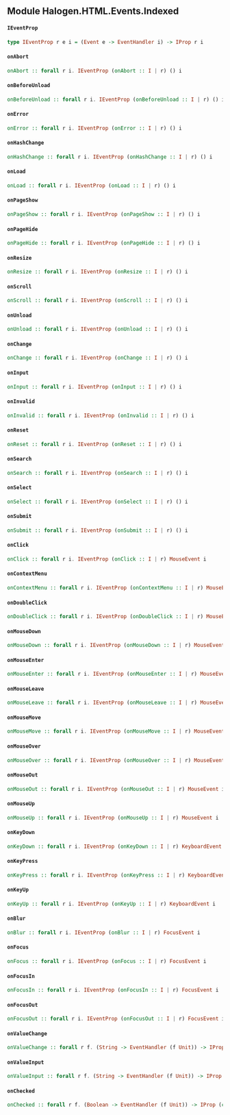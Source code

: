 ## Module Halogen.HTML.Events.Indexed

#### `IEventProp`

``` purescript
type IEventProp r e i = (Event e -> EventHandler i) -> IProp r i
```

#### `onAbort`

``` purescript
onAbort :: forall r i. IEventProp (onAbort :: I | r) () i
```

#### `onBeforeUnload`

``` purescript
onBeforeUnload :: forall r i. IEventProp (onBeforeUnload :: I | r) () i
```

#### `onError`

``` purescript
onError :: forall r i. IEventProp (onError :: I | r) () i
```

#### `onHashChange`

``` purescript
onHashChange :: forall r i. IEventProp (onHashChange :: I | r) () i
```

#### `onLoad`

``` purescript
onLoad :: forall r i. IEventProp (onLoad :: I | r) () i
```

#### `onPageShow`

``` purescript
onPageShow :: forall r i. IEventProp (onPageShow :: I | r) () i
```

#### `onPageHide`

``` purescript
onPageHide :: forall r i. IEventProp (onPageHide :: I | r) () i
```

#### `onResize`

``` purescript
onResize :: forall r i. IEventProp (onResize :: I | r) () i
```

#### `onScroll`

``` purescript
onScroll :: forall r i. IEventProp (onScroll :: I | r) () i
```

#### `onUnload`

``` purescript
onUnload :: forall r i. IEventProp (onUnload :: I | r) () i
```

#### `onChange`

``` purescript
onChange :: forall r i. IEventProp (onChange :: I | r) () i
```

#### `onInput`

``` purescript
onInput :: forall r i. IEventProp (onInput :: I | r) () i
```

#### `onInvalid`

``` purescript
onInvalid :: forall r i. IEventProp (onInvalid :: I | r) () i
```

#### `onReset`

``` purescript
onReset :: forall r i. IEventProp (onReset :: I | r) () i
```

#### `onSearch`

``` purescript
onSearch :: forall r i. IEventProp (onSearch :: I | r) () i
```

#### `onSelect`

``` purescript
onSelect :: forall r i. IEventProp (onSelect :: I | r) () i
```

#### `onSubmit`

``` purescript
onSubmit :: forall r i. IEventProp (onSubmit :: I | r) () i
```

#### `onClick`

``` purescript
onClick :: forall r i. IEventProp (onClick :: I | r) MouseEvent i
```

#### `onContextMenu`

``` purescript
onContextMenu :: forall r i. IEventProp (onContextMenu :: I | r) MouseEvent i
```

#### `onDoubleClick`

``` purescript
onDoubleClick :: forall r i. IEventProp (onDoubleClick :: I | r) MouseEvent i
```

#### `onMouseDown`

``` purescript
onMouseDown :: forall r i. IEventProp (onMouseDown :: I | r) MouseEvent i
```

#### `onMouseEnter`

``` purescript
onMouseEnter :: forall r i. IEventProp (onMouseEnter :: I | r) MouseEvent i
```

#### `onMouseLeave`

``` purescript
onMouseLeave :: forall r i. IEventProp (onMouseLeave :: I | r) MouseEvent i
```

#### `onMouseMove`

``` purescript
onMouseMove :: forall r i. IEventProp (onMouseMove :: I | r) MouseEvent i
```

#### `onMouseOver`

``` purescript
onMouseOver :: forall r i. IEventProp (onMouseOver :: I | r) MouseEvent i
```

#### `onMouseOut`

``` purescript
onMouseOut :: forall r i. IEventProp (onMouseOut :: I | r) MouseEvent i
```

#### `onMouseUp`

``` purescript
onMouseUp :: forall r i. IEventProp (onMouseUp :: I | r) MouseEvent i
```

#### `onKeyDown`

``` purescript
onKeyDown :: forall r i. IEventProp (onKeyDown :: I | r) KeyboardEvent i
```

#### `onKeyPress`

``` purescript
onKeyPress :: forall r i. IEventProp (onKeyPress :: I | r) KeyboardEvent i
```

#### `onKeyUp`

``` purescript
onKeyUp :: forall r i. IEventProp (onKeyUp :: I | r) KeyboardEvent i
```

#### `onBlur`

``` purescript
onBlur :: forall r i. IEventProp (onBlur :: I | r) FocusEvent i
```

#### `onFocus`

``` purescript
onFocus :: forall r i. IEventProp (onFocus :: I | r) FocusEvent i
```

#### `onFocusIn`

``` purescript
onFocusIn :: forall r i. IEventProp (onFocusIn :: I | r) FocusEvent i
```

#### `onFocusOut`

``` purescript
onFocusOut :: forall r i. IEventProp (onFocusOut :: I | r) FocusEvent i
```

#### `onValueChange`

``` purescript
onValueChange :: forall r f. (String -> EventHandler (f Unit)) -> IProp (value :: I, onChange :: I | r) (f Unit)
```

#### `onValueInput`

``` purescript
onValueInput :: forall r f. (String -> EventHandler (f Unit)) -> IProp (value :: I, onInput :: I | r) (f Unit)
```

#### `onChecked`

``` purescript
onChecked :: forall r f. (Boolean -> EventHandler (f Unit)) -> IProp (checked :: I, onChange :: I | r) (f Unit)
```


